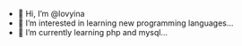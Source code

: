 - 👋 Hi, I’m @lovyina
- 👀 I’m interested in learning new programming languages...
- 🌱 I’m currently learning php and mysql...

<!---
lovyina/lovyina is a ✨ special ✨ repository because its `README.md` (this file) appears on your GitHub profile.
You can click the Preview link to take a look at your changes.
--->

